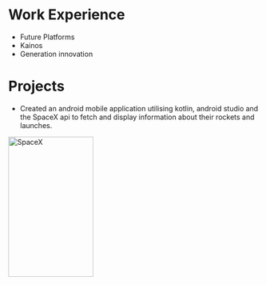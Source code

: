 # Work Experience
- Future Platforms
- Kainos
- Generation innovation

# Projects
- Created an android mobile application utilising kotlin, android studio and the SpaceX api to fetch and display information about their rockets and launches.
<img width="170" height="280" alt="SpaceX" src="https://github.com/user-attachments/assets/c5413991-efb8-4c72-a39e-2bae32fe66f1" />



